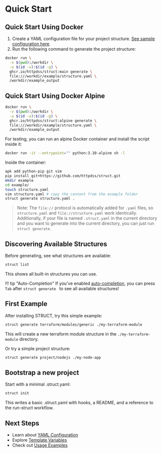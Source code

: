 # Quick Start

## Quick Start Using Docker

1. Create a YAML configuration file for your project structure. [See sample configuration here](https://github.com/httpdss/struct/blob/main/example/structure.yaml).
2. Run the following command to generate the project structure:

```sh
docker run \
  -v $(pwd):/workdir \
  -u $(id -u):$(id -g) \
  ghcr.io/httpdss/struct:main generate \
  file:///workdir/example/structure.yaml \
  /workdir/example_output
```

## Quick Start Using Docker Alpine

```sh
docker run \
  -v $(pwd):/workdir \
  -u $(id -u):$(id -g) \
  ghcr.io/httpdss/struct:alpine generate \
  file:///workdir/example/structure.yaml \
  /workdir/example_output
```

For testing, you can run an alpine Docker container and install the script inside it:

```sh
docker run -it --entrypoint="" python:3.10-alpine sh -l
```

Inside the container:

```sh
apk add python-pip git vim
pip install git+https://github.com/httpdss/struct.git
mkdir example
cd example/
touch structure.yaml
vim structure.yaml # copy the content from the example folder
struct generate structure.yaml .
```

> Note: The `file://` protocol is automatically added for `.yaml` files, so `structure.yaml` and `file://structure.yaml` work identically. Additionally, if your file is named `.struct.yaml` in the current directory and you want to generate into the current directory, you can just run `struct generate`.

## Discovering Available Structures

Before generating, see what structures are available:

```sh
struct list
```

This shows all built-in structures you can use.

!!! tip "Auto-Completion"
    If you've enabled [auto-completion](completion.md), you can press `Tab` after `struct generate ` to see all available structures!

## First Example

After installing STRUCT, try this simple example:

```sh
struct generate terraform/modules/generic ./my-terraform-module
```

This will create a new terraform module structure in the `./my-terraform-module` directory.

Or try a simple project structure:

```sh
struct generate project/nodejs ./my-node-app
```

## Bootstrap a new project

Start with a minimal .struct.yaml:

```sh
struct init
```

This writes a basic .struct.yaml with hooks, a README, and a reference to the run-struct workflow.

## Next Steps

- Learn about [YAML Configuration](configuration.md)
- Explore [Template Variables](template-variables.md)
- Check out [Usage Examples](usage.md)

